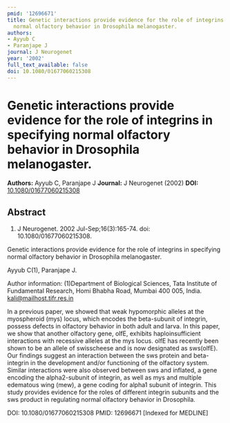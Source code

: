 ```yaml
---
pmid: '12696671'
title: Genetic interactions provide evidence for the role of integrins in specifying
  normal olfactory behavior in Drosophila melanogaster.
authors:
- Ayyub C
- Paranjape J
journal: J Neurogenet
year: '2002'
full_text_available: false
doi: 10.1080/01677060215308
---
```


# Genetic interactions provide evidence for the role of integrins in specifying normal olfactory behavior in Drosophila melanogaster.
**Authors:** Ayyub C, Paranjape J
**Journal:** J Neurogenet (2002)
**DOI:** [10.1080/01677060215308](https://doi.org/10.1080/01677060215308)

## Abstract

1. J Neurogenet. 2002 Jul-Sep;16(3):165-74. doi: 10.1080/01677060215308.

Genetic interactions provide evidence for the role of integrins in specifying 
normal olfactory behavior in Drosophila melanogaster.

Ayyub C(1), Paranjape J.

Author information:
(1)Department of Biological Sciences, Tata Institute of Fundamental Research, 
Homi Bhabha Road, Mumbai 400 005, India. kali@mailhost.tifr.res.in

In a previous paper, we showed that weak hypomorphic alleles at the myospheroid 
(mys) locus, which encodes the beta-subunit of integrin, possess defects in 
olfactory behavior in both adult and larva. In this paper, we show that another 
olfactory gene, olfE, exhibits haploinsufficient interactions with recessive 
alleles at the mys locus. olfE has recently been shown to be an allele of 
swisscheese and is now designated as sws(olfE). Our findings suggest an 
interaction between the sws protein and beta-integrin in the development and/or 
functioning of the olfactory system. Similar interactions were also observed 
between sws and inflated, a gene encoding the alpha2-subunit of integrin, as 
well as mys and multiple edematous wing (mew), a gene coding for alpha1 subunit 
of integrin. This study provides evidence for the roles of different integrin 
subunits and the sws product in regulating normal olfactory behavior in 
Drosophila.

DOI: 10.1080/01677060215308
PMID: 12696671 [Indexed for MEDLINE]

